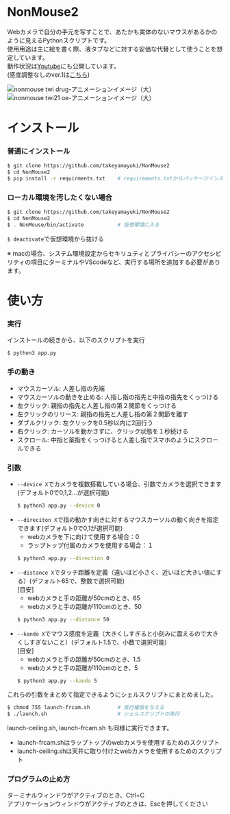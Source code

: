 # NonMouse2

Webカメラで自分の手元を写すことで、あたかも実体のないマウスがあるかのように見えるPythonスクリプトです。  
使用用途は主に絵を書く際、液タブなどに対する安価な代替として使うことを想定しています。    
動作状況は[Youtube](https://youtu.be/ufvOJUTCF8M)にも公開しています。  
(感度調整なしのver.1は[こちら](https://github.com/takeyamayuki/NonMouse))   

![nonmouse twi drug-アニメーションイメージ（大）](https://user-images.githubusercontent.com/22733958/121180947-7054ef80-c89c-11eb-9c7a-42a9e1f3f02a.gif)  
![nonmouse twi21 oe-アニメーションイメージ（大）](https://user-images.githubusercontent.com/22733958/121180967-75b23a00-c89c-11eb-82fa-4f5d9abda320.gif)  


# インストール

### 普通にインストール
```sh
$ git clone https://github.com/takeyamayuki/NonMouse2
$ cd NonMouse2
$ pip install -r requirments.txt    # requirements.txtからパッケージインストール
```

### ローカル環境を汚したくない場合
```sh
$ git clone https://github.com/takeyamayuki/NonMouse2
$ cd NonMouse2
$ . NonMouse/bin/activate           # 仮想環境に入る
```
`$ deactivate`で仮想環境から抜ける  

※ macの場合、システム環境設定からセキリュティとプライバシーのアクセシビリティの項目にターミナルやVScodeなど、実行する場所を追加する必要があります。

# 使い方
### 実行
インストールの続きから、以下のスクリプトを実行
```sh
$ python3 app.py
```
### 手の動き
* マウスカーソル: 人差し指の先端  
* マウスカーソルの動きを止める: 人指し指の指先と中指の指先をくっつける   
* 左クリック: 親指の指先と人差し指の第２関節をくっつける
* 左クリックのリリース: 親指の指先と人差し指の第２関節を離す  
* ダブルクリック: 左クリックを0.5秒以内に2回行う
* 右クリック: カーソルを動かさずに、クリック状態を１秒続ける
* スクロール: 中指と薬指をくっつけると人差し指でスマホのようにスクロールできる

### 引数
* `--device X`でカメラを複数搭載している場合、引数でカメラを選択できます(デフォルト0で0,1,2...が選択可能)  
   ```sh
   $ python3 app.py --device 0
   ```
* `--direciton X`で指の動かす向きに対するマウスカーソルの動く向きを指定できます(デフォルト0で0,1が選択可能)  
    * webカメラを下に向けて使用する場合：0     
    * ラップトップ付属のカメラを使用する場合：１    
   ```sh
   $ python3 app.py --direction 0
   ```
* `--distance X`でタッチ距離を定義（遠いほど小さく、近いほど大きい値にする）(デフォルト65で、整数で選択可能)  
[目安]
    * webカメラと手の距離が50cmのとき、65
    * webカメラと手の距離が110cmのとき、50
   ```sh
   $ python3 app.py --distance 50
   ```
* `--kando X`でマウス感度を定義（大きくしすぎると小刻みに震えるので大きくしすぎないこと）(デフォルト1.5で、小数で選択可能)  
[目安]
    * webカメラと手の距離が50cmのとき、1.5
    * webカメラと手の距離が110cmのとき、5
   ```sh
   $ python3 app.py --kando 5
   ```
これらの引数をまとめて指定できるようにシェルスクリプトにまとめました。  
```sh
$ chmod 755 launch-frcam.sh         # 実行権限を与える
$ ./launch.sh                       # シェルスクリプトの実行
```
launch-ceiling.sh, launch-frcam.sh も同様に実行できます。
* launch-frcam.shはラップトップのwebカメラを使用するためのスクリプト  
* launch-ceiling.shは天井に取り付けたwebカメラを使用するためのスクリプト
### プログラムの止め方
ターミナルウィンドウがアクティブのとき、Ctrl+C  
アプリケーションウィンドウがアクティブのときは、Escを押してください  
